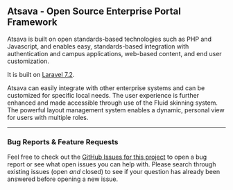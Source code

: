 ## Atsava - Open Source Enterprise Portal Framework

Atsava is built on open standards-based technologies such as PHP and Javascript, and enables easy, standards-based integration with authentication and campus applications, web-based content, and end user customization.

It is built on [Laravel 7.2](http://laravel.com).

Atsava can easily integrate with other enterprise systems and can be customized for specific local needs. The user experience is further enhanced and made accessible through use of the Fluid skinning system. The powerful layout management system enables a dynamic, personal view for users with multiple roles. 

-----

### Bug Reports & Feature Requests

Feel free to check out the [GitHub Issues for this project](https://github.com/atulforever/atsava/issues) to open a bug report or see what open issues you can help with. Please search through existing issues (open *and* closed) to see if your question has already been answered before opening a new issue.

